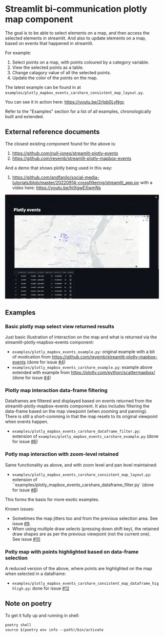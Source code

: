 # Streamlit bi-communication plotly map component

The goal is to be able to select elements on a map, and then access the selected elements in streamlit.
And also to update elements on a map, based on events that happened in streamlit.

For example:

1. Select points on a map, with points coloured by a category variable.
2. View the selected points as a table.
3. Change catagory value of all the selected points.
4. Update the color of the points on the map.

The latest example can be found in at `examples/plotly_mapbox_events_carshare_consistent_map_layout.py`.

You can see it in action here: <https://youtu.be/2rIpb0LyNgc>

Refer to the "Examples" section for a list of all examples, chronologically built and extended.

## External reference documents

The closest existing component found for the above is:

1. <https://github.com/null-jones/streamlit-plotly-events>
2. <https://github.com/reyemb/streamlit-plotly-mapbox-events>

And a demo that shows plotly being used in this way:

1. <https://github.com/andfanilo/social-media-tutorials/blob/master/20220914-crossfiltering/streamlit_app.py> with a video here: <https://youtu.be/htXgwEXwmNs>

![gif](plotly_map_select_update.gif)

## Examples

### Basic plotly map select view returned results

Just basic illustration of interaction on the map and what is returned via the streamlit-plotly-mapbox-events component:

* `examples/plotly_mapbox_events_example.py`: original example with a bit of modication from <https://github.com/reyemb/streamlit-plotly-mapbox-events> (done for issue [#4](https://github.com/WasteLabs/streamlit_bi_comms_plotly_map_component/issues/4))
* `examples/plotly_mapbox_events_carshare_example.py`: example above extended with example from <https://plotly.com/python/scattermapbox/> (done for issue [#4](https://github.com/WasteLabs/streamlit_bi_comms_plotly_map_component/issues/4))

### Plotly map interaction data-frame filtering

Dataframes are filtered and displayed based on events returned from the streamlit-plotly-mapbox-events component.
It also includes filtering the data-frame based on the map viewpoint (when zooming and panning).
There is still a short-comming in that the map resets to its original viewpoint when events happen.

* `examples/plotly_mapbox_events_carshare_dataframe_filter.py`: extension of `examples/plotly_mapbox_events_carshare_example.py` (done for issue [#6](https://github.com/WasteLabs/streamlit_bi_comms_plotly_map_component/issues/6))

### Potly map interaction with zoom-level retained

Same functionality as above, and with zoom level and pan level maintained:

* `examples/plotly_mapbox_events_carshare_consistent_map_layout.py`: extension of ``examples/plotly_mapbox_events_carshare_dataframe_filter.py` (done for issue [#8](https://github.com/WasteLabs/streamlit_bi_comms_plotly_map_component/issues/8>))

This forms the basis for more exotic examples.

Known issues:

* Sometimes the map jitters too and from the previous selection area. See issue [#9](https://github.com/WasteLabs/streamlit_bi_comms_plotly_map_component/issues/9).
* When using multiple draw selects (pressing down shift key), the retained draw shapes are as per the previous viewpoint (not the current one). See issue [#10](https://github.com/WasteLabs/streamlit_bi_comms_plotly_map_component/issues/10)

### Potly map with points highlighted based on data-frame selection

A reduced version of the above, where points are highlighted on the map when selected in a dataframe:

* `examples/plotly_mapbox_events_carshare_consistent_map_dataframe_highligh.py`: done for issue [#12](https://github.com/WasteLabs/streamlit_bi_comms_plotly_map_component/issues/12)

## Note on poetry

To get it fully up and running in shell:

```
poetry shell
source $(poetry env info --path)/bin/activate
```
